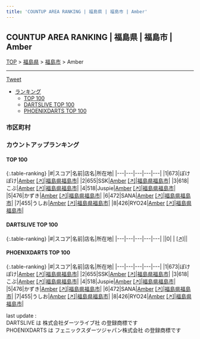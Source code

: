 ```yaml
---
title: 'COUNTUP AREA RANKING | 福島県 | 福島市 | Amber'
---
```

## COUNTUP AREA RANKING | 福島県 | 福島市 | Amber

[TOP](/darts/rank/) > [福島県](/darts/rank/福島県/) > [福島市](/darts/rank/福島県/福島市/) > Amber

___

<a href="https://twitter.com/share?ref_src=twsrc%5Etfw" data-text="COUNTUP AREA RANKING | 福島県福島市Amber" class="twitter-share-button" data-hashtags="DARTSLIVE,PHOENIXDARTS,darts,ダーツ" data-show-count="false">Tweet</a>

* [ランキング](#カウントアップランキング)
    * [TOP 100](#top-100)
    * [DARTSLIVE TOP 100](#dartslive-top-100)
    * [PHOENIXDARTS TOP 100](#phoenixdarts-top-100)

### 市区町村

<ul>

</ul>

### カウントアップランキング

#### TOP 100



{:.table-ranking}
|#|スコア|名前|店名|所在地|
|---|---|---|---|---|
|1|673|<span class="rank-name-pd">ぽけぽけ</span>|<a href="/darts/rank/shops/94334.html">Amber</a> <a href="https://vs.phoenixdarts.com/jp/shop/shopDetailInfo/s_94334?s_seq=94334">[↗]</a>|<a href="/darts/rank/福島県/福島市">福島県福島市</a>|
|2|655|<span class="rank-name-pd">SSK</span>|<a href="/darts/rank/shops/94334.html">Amber</a> <a href="https://vs.phoenixdarts.com/jp/shop/shopDetailInfo/s_94334?s_seq=94334">[↗]</a>|<a href="/darts/rank/福島県/福島市">福島県福島市</a>|
|3|618|<span class="rank-name-pd">こぶ</span>|<a href="/darts/rank/shops/94334.html">Amber</a> <a href="https://vs.phoenixdarts.com/jp/shop/shopDetailInfo/s_94334?s_seq=94334">[↗]</a>|<a href="/darts/rank/福島県/福島市">福島県福島市</a>|
|4|518|<span class="rank-name-pd">Juspie</span>|<a href="/darts/rank/shops/94334.html">Amber</a> <a href="https://vs.phoenixdarts.com/jp/shop/shopDetailInfo/s_94334?s_seq=94334">[↗]</a>|<a href="/darts/rank/福島県/福島市">福島県福島市</a>|
|5|476|<span class="rank-name-pd">かずき</span>|<a href="/darts/rank/shops/94334.html">Amber</a> <a href="https://vs.phoenixdarts.com/jp/shop/shopDetailInfo/s_94334?s_seq=94334">[↗]</a>|<a href="/darts/rank/福島県/福島市">福島県福島市</a>|
|6|472|<span class="rank-name-pd">SANA</span>|<a href="/darts/rank/shops/94334.html">Amber</a> <a href="https://vs.phoenixdarts.com/jp/shop/shopDetailInfo/s_94334?s_seq=94334">[↗]</a>|<a href="/darts/rank/福島県/福島市">福島県福島市</a>|
|7|455|<span class="rank-name-pd">うしお</span>|<a href="/darts/rank/shops/94334.html">Amber</a> <a href="https://vs.phoenixdarts.com/jp/shop/shopDetailInfo/s_94334?s_seq=94334">[↗]</a>|<a href="/darts/rank/福島県/福島市">福島県福島市</a>|
|8|426|<span class="rank-name-pd">RYO24</span>|<a href="/darts/rank/shops/94334.html">Amber</a> <a href="https://vs.phoenixdarts.com/jp/shop/shopDetailInfo/s_94334?s_seq=94334">[↗]</a>|<a href="/darts/rank/福島県/福島市">福島県福島市</a>|


#### DARTSLIVE TOP 100



{:.table-ranking}
|#|スコア|名前|店名|所在地|
|---|---|---|---|---|
||0|<span class="rank-name-dl"> </span>|<a href="/darts/rank/shops/.html"></a> <a href="">[↗]</a>|<a href="/darts/rank//"></a>|


#### PHOENIXDARTS TOP 100



{:.table-ranking}
|#|スコア|名前|店名|所在地|
|---|---|---|---|---|
|1|673|<span class="rank-name-pd">ぽけぽけ</span>|<a href="/darts/rank/shops/94334.html">Amber</a> <a href="https://vs.phoenixdarts.com/jp/shop/shopDetailInfo/s_94334?s_seq=94334">[↗]</a>|<a href="/darts/rank/福島県/福島市">福島県福島市</a>|
|2|655|<span class="rank-name-pd">SSK</span>|<a href="/darts/rank/shops/94334.html">Amber</a> <a href="https://vs.phoenixdarts.com/jp/shop/shopDetailInfo/s_94334?s_seq=94334">[↗]</a>|<a href="/darts/rank/福島県/福島市">福島県福島市</a>|
|3|618|<span class="rank-name-pd">こぶ</span>|<a href="/darts/rank/shops/94334.html">Amber</a> <a href="https://vs.phoenixdarts.com/jp/shop/shopDetailInfo/s_94334?s_seq=94334">[↗]</a>|<a href="/darts/rank/福島県/福島市">福島県福島市</a>|
|4|518|<span class="rank-name-pd">Juspie</span>|<a href="/darts/rank/shops/94334.html">Amber</a> <a href="https://vs.phoenixdarts.com/jp/shop/shopDetailInfo/s_94334?s_seq=94334">[↗]</a>|<a href="/darts/rank/福島県/福島市">福島県福島市</a>|
|5|476|<span class="rank-name-pd">かずき</span>|<a href="/darts/rank/shops/94334.html">Amber</a> <a href="https://vs.phoenixdarts.com/jp/shop/shopDetailInfo/s_94334?s_seq=94334">[↗]</a>|<a href="/darts/rank/福島県/福島市">福島県福島市</a>|
|6|472|<span class="rank-name-pd">SANA</span>|<a href="/darts/rank/shops/94334.html">Amber</a> <a href="https://vs.phoenixdarts.com/jp/shop/shopDetailInfo/s_94334?s_seq=94334">[↗]</a>|<a href="/darts/rank/福島県/福島市">福島県福島市</a>|
|7|455|<span class="rank-name-pd">うしお</span>|<a href="/darts/rank/shops/94334.html">Amber</a> <a href="https://vs.phoenixdarts.com/jp/shop/shopDetailInfo/s_94334?s_seq=94334">[↗]</a>|<a href="/darts/rank/福島県/福島市">福島県福島市</a>|
|8|426|<span class="rank-name-pd">RYO24</span>|<a href="/darts/rank/shops/94334.html">Amber</a> <a href="https://vs.phoenixdarts.com/jp/shop/shopDetailInfo/s_94334?s_seq=94334">[↗]</a>|<a href="/darts/rank/福島県/福島市">福島県福島市</a>|


<div class="footer border-top border-gray-light mt-5 pt-3 text-right text-gray">
    last update : <span style="font-weight: italic" id="foot_last_modified"></span><br />
    DARTSLIVE は 株式会社ダーツライブ社 の登録商標です<br />
    PHOENIXDARTS は フェニックスダーツジャパン株式会社 の登録商標です<br />
</div>

<script src="https://cdnjs.cloudflare.com/ajax/libs/jquery.tablesorter/2.31.3/js/jquery.tablesorter.min.js" integrity="sha512-qzgd5cYSZcosqpzpn7zF2ZId8f/8CHmFKZ8j7mU4OUXTNRd5g+ZHBPsgKEwoqxCtdQvExE5LprwwPAgoicguNg==" crossorigin="anonymous" referrerpolicy="no-referrer"></script>
<link rel="stylesheet" href="https://cdnjs.cloudflare.com/ajax/libs/jquery.tablesorter/2.31.3/css/theme.default.min.css" integrity="sha512-wghhOJkjQX0Lh3NSWvNKeZ0ZpNn+SPVXX1Qyc9OCaogADktxrBiBdKGDoqVUOyhStvMBmJQ8ZdMHiR3wuEq8+w==" crossorigin="anonymous" referrerpolicy="no-referrer" />
<script>
$(function() {
    $(".table-ranking").tablesorter({sortList:[[0, 0]]});
    $("#foot_last_modified").text(formatDate(new Date(document.lastModified), 'yyyy-MM-dd HH:mm:ss'));
});
</script>

<script async src="https://platform.twitter.com/widgets.js" charset="utf-8"></script>